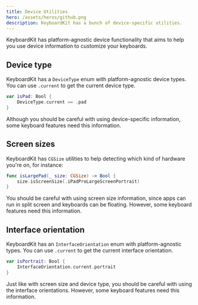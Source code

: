 ```yaml
---
title: Device Utilities
hero: /assets/heros/github.png
description: KeyboardKit has a bunch of device-specific utilities.
---
```


KeyboardKit has platform-agnostic device functionality that aims to help you use device information to customize your keyboards.



## Device type

KeyboardKit has a ``DeviceType`` enum with platform-agnostic device types. You can use ``.current`` to get the current device type.

```swift
var isPad: Bool {
    DeviceType.current == .pad
} 
```

Although you should be careful with using device-specific information, some keyboard features need this information. 



## Screen sizes

KeyboardKit has `CGSize` utilities to help detecting which kind of hardware you're on, for instance:

```swift
func isLargePad(_ size: CGSize) -> Bool {
    size.isScreenSize(.iPadProLargeScreenPortrait)
} 
```

You should be careful with using screen size information, since apps can run in split screen and keyboards can be floating. However, some keyboard features need this information.



## Interface orientation

KeyboardKit has an ``InterfaceOrientation`` enum with platform-agnostic types. You can use ``.current`` to get the current interface orientation.

```swift
var isPortrait: Bool {
    InterfaceOrientation.current.portrait
} 
```

Just like with screen size and device type, you should be careful with using the interface orientations. However, some keyboard features need this information.



[Pro]: /pro
